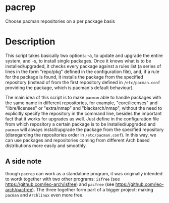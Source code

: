 # pacrep
Choose pacman repositories on a per package basis

# Description

This script takes basically two options: -a, to update and upgrade the entire system, and -s, to install single packages. Once it knows what is to be installed/upgraded, it checks every package against a rules list (a series of lines in the form "repo/pkg" defined in the configuration file), and, if a rule for the package is found, it installs the package from the specified repository (instead of from the first repository defined in `/etc/pacman.conf` providing the package, which is pacman's default behaviour).

The main idea of this script is to make `pacman` able to handle packages with the same name in different repositories, for example, "core/licenses" and "libre/licenses" or "extra/nmap" and "blackarch/nmap", without the need to explicitly specify the repository in the command line, besides the important fact that it works for upgrades as well. Just define in the configuration file from which repository a certain package is to be installed/upgraded and `pacman` will always install/upgrade the package from the specified repository (disregarding the repositories order in `/etc/pacman.conf`). In this way, we can use packages and repositories coming from different Arch based distributions more easily and smoothly.

## A side note

though `pacrep` can work as a standalone program, it was originally intended to wortk together with two other programs: `isfree` (see https://github.com/leo-arch/isfree) and `pacfree` (see https://github.com/leo-arch/pacfree). The three together form part of a bigger project: making `pacman` and `Archlinux` even more free.
